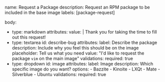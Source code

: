 name: Request a Package
description: Request an RPM package to be included in the base image
labels: [package-request]

body:
  - type: markdown
    attributes:
      value: |
        Thank you for taking the time to fill out this request!
  - type: textarea
    id: describe-bug
    attributes:
      label: Describe the package
      description: Include why you feel this should be on the image
      placeholder: Tell us what you need
      value: "I'd like to request the package `vim` on the main image"
    validations:
      required: true
  - type: dropdown
    id: image
    attributes:
      label: Image
      description: Which specific image do you want?
      options:
        - Bazzite
        - Kinoite
        - LXQt
        - Mate
        - Silverblue
        - Ubuntu
    validations:
      required: true
